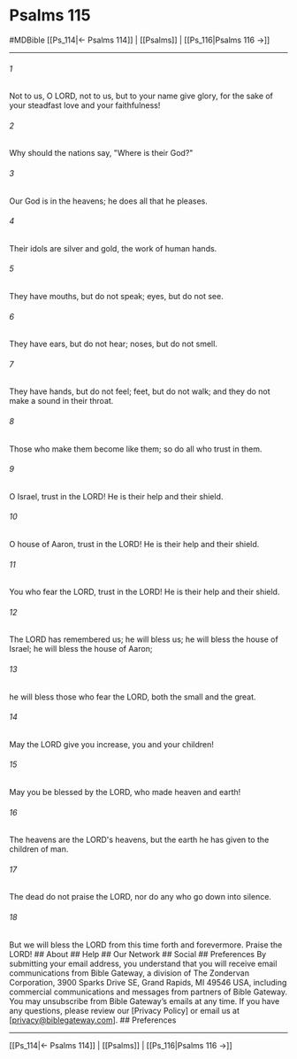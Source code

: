 # Psalms 115
#MDBible
[[Ps_114|← Psalms 114]] | [[Psalms]] | [[Ps_116|Psalms 116 →]]

***




###### 1 

Not to us, O LORD, not to us, but to your name give glory, for the sake of your steadfast love and your faithfulness! 



###### 2 

Why should the nations say, "Where is their God?" 



###### 3 

Our God is in the heavens; he does all that he pleases. 



###### 4 

Their idols are silver and gold, the work of human hands. 



###### 5 

They have mouths, but do not speak; eyes, but do not see. 



###### 6 

They have ears, but do not hear; noses, but do not smell. 



###### 7 

They have hands, but do not feel; feet, but do not walk; and they do not make a sound in their throat. 



###### 8 

Those who make them become like them; so do all who trust in them. 



###### 9 

O Israel, trust in the LORD! He is their help and their shield. 



###### 10 

O house of Aaron, trust in the LORD! He is their help and their shield. 



###### 11 

You who fear the LORD, trust in the LORD! He is their help and their shield. 



###### 12 

The LORD has remembered us; he will bless us; he will bless the house of Israel; he will bless the house of Aaron; 



###### 13 

he will bless those who fear the LORD, both the small and the great. 



###### 14 

May the LORD give you increase, you and your children! 



###### 15 

May you be blessed by the LORD, who made heaven and earth! 



###### 16 

The heavens are the LORD's heavens, but the earth he has given to the children of man. 



###### 17 

The dead do not praise the LORD, nor do any who go down into silence. 



###### 18 

But we will bless the LORD from this time forth and forevermore. Praise the LORD! ## About ## Help ## Our Network ## Social ## Preferences By submitting your email address, you understand that you will receive email communications from Bible Gateway, a division of The Zondervan Corporation, 3900 Sparks Drive SE, Grand Rapids, MI 49546 USA, including commercial communications and messages from partners of Bible Gateway. You may unsubscribe from Bible Gateway&rsquo;s emails at any time. If you have any questions, please review our [Privacy Policy] or email us at [privacy@biblegateway.com]. ## Preferences

***

[[Ps_114|← Psalms 114]] | [[Psalms]] | [[Ps_116|Psalms 116 →]]
